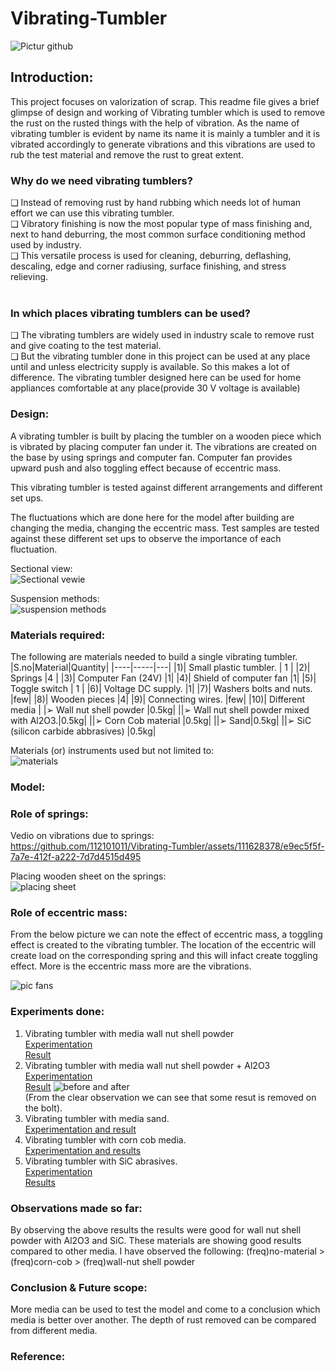 # Vibrating-Tumbler
![Pictur github](https://github.com/112101011/Vibrating-Tumbler/assets/111628378/62ea4704-60cc-474c-bb74-59fe66c48ff7)


## Introduction:
This project focuses on valorization of scrap. This readme file gives a brief glimpse of design and working of Vibrating tumbler which is used to remove the rust on the rusted things with the help of vibration.
As the name of vibrating tumbler is evident by name its name it is mainly a tumbler and it is vibrated accordingly to generate vibrations and this vibrations are used to rub the test material and remove the rust to
great extent.

### Why do we need vibrating tumblers? <br/>
❑ Instead of removing rust by hand rubbing which needs lot of human effort we can use this vibrating tumbler. <br/>
❑ Vibratory finishing is now the most popular type of mass finishing and, next to hand deburring, the most common surface conditioning method used by industry. <br/>
❑ This versatile process is used for cleaning, deburring, deflashing, descaling, edge and corner radiusing, surface finishing, and stress relieving. <br/>
<br/>

### In which places vibrating tumblers can be used? <br/>
❑ The vibrating tumblers are widely used in industry scale to remove rust and give coating to the test material. <br/>
❑ But the vibrating tumbler done in this project can be used at any place until and unless electricity supply is available. So this makes a lot of difference. The vibrating tumbler designed here can be used for home appliances comfortable at any place(provide 30 V voltage is available) <br/>


### Design: <br/>
A vibrating tumbler is built by placing the tumbler on a wooden piece which is vibrated by placing computer fan under it. The vibrations are created on the base by using springs and computer fan. 
Computer fan provides upward push and also toggling effect because of eccentric mass.

This vibrating tumbler is tested against different arrangements and different set ups.

The fluctuations which are done here for the model after building are changing the media, changing the eccentric mass. Test samples are tested against these different set ups to observe the importance of each fluctuation.
<br/>

Sectional view: <br/>
![Sectional vewie](https://github.com/112101011/Vibrating-Tumbler/assets/111628378/eb3bfc21-4d21-4283-b1cc-6aabca8a2f3e)


Suspension methods: <br/>
![suspension methods](https://github.com/112101011/Vibrating-Tumbler/assets/111628378/d8e6491d-3bbf-4595-9d0d-3f1ced032d5f)

### Materials required:
The following are materials needed to build a single vibrating tumbler. <br/>
|S.no|Material|Quantity|
|----|-----|---|
|1)| Small plastic tumbler. | 1 |
|2)| Springs |4 |
|3)| Computer Fan (24V) |1|
|4)| Shield of computer fan |1|
|5)| Toggle switch | 1 |
|6)| Voltage DC supply. |1|
|7)| Washers bolts and nuts. |few|
|8)| Wooden pieces |4|
|9)| Connecting wires. |few|
|10)| Different media 
| |➢ Wall nut shell powder |0.5kg|
||➢ Wall nut shell powder mixed with Al2O3.|0.5kg|
||➢ Corn Cob material |0.5kg|
||➢ Sand|0.5kg|
||➢ SiC (silicon carbide abbrasives) |0.5kg|

Materials (or) instruments used but not limited to: <br>
![materials](https://github.com/112101011/Vibrating-Tumbler/assets/111628378/8f102202-4f0f-43ae-8079-489809922b50)


### Model:

### Role of springs:
Vedio on vibrations due to springs: <br/>
https://github.com/112101011/Vibrating-Tumbler/assets/111628378/e9ec5f5f-7a7e-412f-a222-7d7d4515d495

Placing wooden sheet on the springs: <br/>
![placing sheet](https://github.com/112101011/Vibrating-Tumbler/assets/111628378/fc5b0a19-bcc1-4994-918e-09b56cc0c010)



### Role of eccentric mass:

From the below picture we can note the effect of eccentric mass, a toggling effect is created to the vibrating tumbler.
The location of the eccentric will create load on the corresponding spring and this will infact create toggling effect. More is the eccentric mass more are the vibrations.

![pic fans](https://github.com/112101011/Vibrating-Tumbler/assets/111628378/af2a9503-36d9-4bb7-8b06-1139cf92f161)

### Experiments done:
1) Vibrating tumbler with media wall nut shell powder <br/>
   [Experimentation](https://youtu.be/xbLiMERdkcY) <br/>
   [Result](https://youtu.be/CHZ_myWAJmk)
3) Vibrating tumbler with media wall nut shell powder + Al2O3 <br/>
   [Experimentation](https://youtu.be/VJRho5P2fi4) <br/>
   [Result](https://youtu.be/iA2bA8FPogc)
   ![before and after](https://github.com/112101011/Vibrating-Tumbler/assets/111628378/1316997c-0d20-4e7d-b86a-496762f67728) <br/>
   (From the clear observation we can see that some resut is removed on the bolt). <br/>
5) Vibrating tumbler with media sand. <br/>
   [Experimentation and result](https://youtu.be/4fO6b7y3-aM)
6) Vibrating tumbler with corn cob media. <br/>
   [Experimentation and results](https://youtu.be/48lnPWOkiCg)
7) Vibrating tumbler with SiC abrasives. <br/>
   [Experimentation](https://youtu.be/r87f6U2eviE) <br/>
   [Results](https://youtu.be/kxEg5nYQuJ8)

### Observations made so far:
By observing the above results the results were good for wall nut shell
powder with Al2O3 and SiC. These materials are showing good results
compared to other media. I have observed the following:
(freq)no-material > (freq)corn-cob > (freq)wall-nut shell powder

### Conclusion & Future scope:
More media can be used to test the model and come to a conclusion
which media is better over another. The depth of rust removed can be
compared from different media. 

### Reference:

